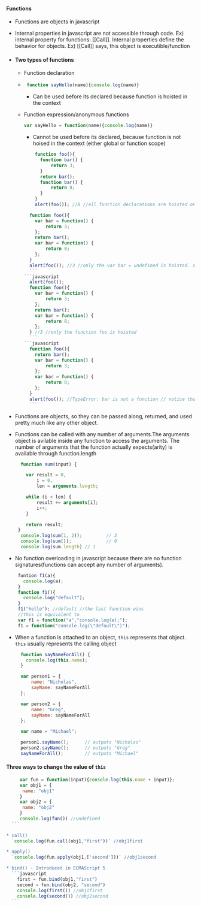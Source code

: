 #### Functions
* Functions are objects in javascript  

* Internal properties in javascript are not accessible through code. Ex) internal property for functions: [[Call]]. Internal properties define the behavior for objects. Ex) [[Call]] says, this object is executible/function  

* #### Two types of functions  
  * Function declaration
  * 
    ```javascript
     function sayHello(name){console.log(name)}
    ```
    * Can be used before its declared because function is hoisted in the context
    
  * Function expression/anonymous functions
    ```javascript
    var sayHello = function(name){console.log(name)}
    ```
    * Cannot be used before its declared, because function is not hoised in the context (either global or function scope)  
  
    ```javascript
        function foo(){
          function bar() {
              return 3;
          }
          return bar();
          function bar() {
              return 8;
          }
        }
        alert(foo()); //8 //all function declarations are hoisted on top
      ```
      ```javascript
        function foo(){
          var bar = function() {
              return 3;
          };
          return bar();
          var bar = function() {
              return 8;
          };
        }
        alert(foo()); //3 //only the var bar = undefined is hoisted. anonymous functions are not hoisted
        ```
      ```javascript
        alert(foo());
        function foo(){
          var bar = function() {
              return 3;
          };
          return bar();
          var bar = function() {
              return 8;
          };
        } //3 //only the function foo is hoisted
        ```
      ```javascript
        function foo(){
          return bar();
          var bar = function() {
              return 3;
          };
          var bar = function() {
              return 8;
          };
        }
        alert(foo()); //TypeError: bar is not a function // notice that the error is not 'bar is not defined'. bar is hoisted, but the function is not
        ```
* Functions are objects, so they can be passed along, returned, and used pretty much like any other object.
* Functions can be called with any number of arguments.The arguments object is avilable inside any function to access the arguments. The number of arguments that the function actually expects(arity) is available through function.length
  ```javascript
    function sum(input) {

      var result = 0,
          i = 0,
          len = arguments.length;

      while (i < len) {
          result += arguments[i];
          i++;
      }

      return result;
   }
    console.log(sum(1, 2));         // 3
    console.log(sum());             // 0
    console.log(sum.length) // 1
  ```
* No function overloading in javascript because there are no function signatures(functions can accept any number of arguments). 
  ```javascript
   funtion f1(a){
     console.log(a);
   }
   function f1(){
     console.log("default");
   }
   f1("hello"); //default //the last function wins
   //this is equivalent to
   var f1 = function("a","console.log(a);");
   f1 = function("console.log(\"default\")");
  ```
* When a function is attached to an object, `this` represents that object. `this` usually represents the calling object
  ```javascript
    function sayNameForAll() {
      console.log(this.name);
    }

    var person1 = {
        name: "Nicholas",
        sayName: sayNameForAll
    };

    var person2 = {
        name: "Greg",
        sayName: sayNameForAll
    };

    var name = "Michael";

    person1.sayName();      // outputs "Nicholas"
    person2.sayName();      // outputs "Greg"
    sayNameForAll();        // outputs "Michael"
  ```
  
#### Three ways to change the value of `this`
  ```javascript
       var fun = function(input){console.log(this.name + input)};
       var obj1 = {
        name: "obj1"
       }
       var obj2 = {
        name: "obj2"
       }
       console.log(fun()) //undefined
    ```
    
* call()
    `console.log(fun.call(obj1,"first"))` //obj1first

* apply()
    `console.log(fun.apply(obj1,['second']))` //obj1second

* bind() - Introduced in ECMAScript 5
    ```javascript
      first = fun.bind(obj1,"first")
      second = fun.bind(obj2, "second")
      console.log(first()) //obj1first
      console.log(second()) //obj2second
    ```
